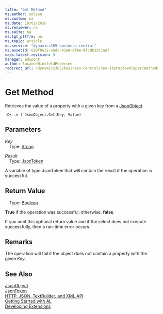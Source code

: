 ```yaml
---
title: "Get Method"
ms.author: solsen
ms.custom: na
ms.date: 10/01/2018
ms.reviewer: na
ms.suite: na
ms.tgt_pltfrm: na
ms.topic: article
ms.service: "dynamics365-business-central"
ms.assetid: 620f0e32-eadc-43e9-8f6e-8fc0b12c3aaf
caps.latest.revision: 9
manager: edupont
author: SusanneWindfeldPedersen
redirect_url: /dynamics365/business-central/dev-itpro/developer/methods-auto/library
---
```


 

# Get Method
Retrieves the value of a property with a given key from a [JsonObject](jsonobject-class.md).

```
[Ok := ] JsonObject.Get(Key, Value)
```

## Parameters
*Key*  
&emsp;Type: [String](../datatypes/devenv-text-data-type.md)

*Result*  
&emsp;Type: [JsonToken](jsontoken-class.md)

A variable of type JsonToken that will contain the result if the operation is successful.

## Return Value
&emsp;Type: [Boolean](../datatypes/devenv-boolean-data-type.md)

**True** if the operation was successful; otherwise, **false**.

If you omit this optional return value and if the select does not execute successfully, then a run-time error occurs.

## Remarks
The operation will fail if the object does not contain a property with the given *Key*.

## See Also
[JsonObject](jsonobject-class.md)  
[JsonToken](jsontoken-class.md)  
[HTTP, JSON, TextBuilder, and XML API](../devenv-restapi-overview.md)  
[Getting Started with AL](../devenv-get-started.md)  
[Developing Extensions](../devenv-dev-overview.md)
